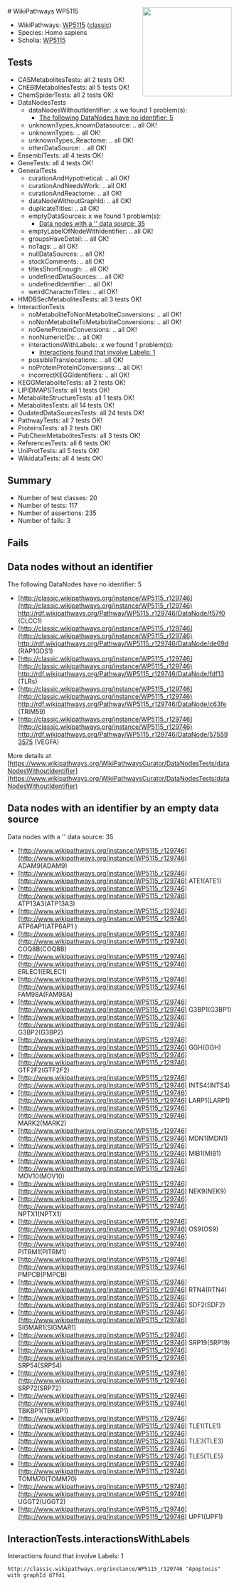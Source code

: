 <img style="float: right; width: 200px" src="https://upload.wikimedia.org/wikipedia/commons/thumb/8/83/Wplogo_with_text_500.png/640px-Wplogo_with_text_500.png" />
# WikiPathways WP5115

* WikiPathways: [WP5115](https://wikipathways.org/pathways/WP5115) ([classic](https://classic.wikipathways.org/instance/WP5115))
* Species: Homo sapiens
* Scholia: [WP5115](https://scholia.toolforge.org/wikipathways/WP5115)
## Tests
* CASMetabolitesTests: all 2 tests OK!
* ChEBIMetabolitesTests: all 5 tests OK!
* ChemSpiderTests: all 2 tests OK!
* DataNodesTests
    * dataNodesWithoutIdentifier: .x we found 1 problem(s):
        * [The following DataNodes have no identifier: 5](#d2d32fa4)
    * unknownTypes_knownDatasource: .. all OK!
    * unknownTypes: .. all OK!
    * unknownTypes_Reactome: .. all OK!
    * otherDataSource: .. all OK!
* EnsemblTests: all 4 tests OK!
* GeneTests: all 4 tests OK!
* GeneralTests
    * curationAndHypothetical: .. all OK!
    * curationAndNeedsWork: .. all OK!
    * curationAndReactome: .. all OK!
    * dataNodeWithoutGraphId: .. all OK!
    * duplicateTitles: .. all OK!
    * emptyDataSources: x we found 1 problem(s):
        * [Data nodes with a '' data source: 35](#6531da27)
    * emptyLabelOfNodeWithIdentifier: .. all OK!
    * groupsHaveDetail: .. all OK!
    * noTags: .. all OK!
    * nullDataSources: .. all OK!
    * stockComments: .. all OK!
    * titlesShortEnough: .. all OK!
    * undefinedDataSources: .. all OK!
    * undefinedIdentifier: .. all OK!
    * weirdCharacterTitles: .. all OK!
* HMDBSecMetabolitesTests: all 3 tests OK!
* InteractionTests
    * noMetaboliteToNonMetaboliteConversions: .. all OK!
    * noNonMetaboliteToMetaboliteConversions: .. all OK!
    * noGeneProteinConversions: .. all OK!
    * nonNumericIDs: .. all OK!
    * interactionsWithLabels: .x we found 1 problem(s):
        * [Interactions found that involve Labels: 1](#630d2678)
    * possibleTranslocations: .. all OK!
    * noProteinProteinConversions: .. all OK!
    * incorrectKEGGIdentifiers: .. all OK!
* KEGGMetaboliteTests: all 2 tests OK!
* LIPIDMAPSTests: all 1 tests OK!
* MetaboliteStructureTests: all 1 tests OK!
* MetabolitesTests: all 14 tests OK!
* OudatedDataSourcesTests: all 24 tests OK!
* PathwayTests: all 7 tests OK!
* ProteinsTests: all 2 tests OK!
* PubChemMetabolitesTests: all 3 tests OK!
* ReferencesTests: all 6 tests OK!
* UniProtTests: all 5 tests OK!
* WikidataTests: all 4 tests OK!


## Summary

* Number of test classes: 20
* Number of tests: 117
* Number of assertions: 235
* Number of fails: 3

## Fails

<a name="d2d32fa4" />

## Data nodes without an identifier

The following DataNodes have no identifier: 5

* [http://classic.wikipathways.org/instance/WP5115_r129746](http://classic.wikipathways.org/instance/WP5115_r129746) http://rdf.wikipathways.org/Pathway/WP5115_r129746/DataNode/f57f0 (CLCC1)
* [http://classic.wikipathways.org/instance/WP5115_r129746](http://classic.wikipathways.org/instance/WP5115_r129746) http://rdf.wikipathways.org/Pathway/WP5115_r129746/DataNode/de69d (RAP1GDS1)
* [http://classic.wikipathways.org/instance/WP5115_r129746](http://classic.wikipathways.org/instance/WP5115_r129746) http://rdf.wikipathways.org/Pathway/WP5115_r129746/DataNode/fdf13 (TLRs)
* [http://classic.wikipathways.org/instance/WP5115_r129746](http://classic.wikipathways.org/instance/WP5115_r129746) http://rdf.wikipathways.org/Pathway/WP5115_r129746/DataNode/c63fe (TRIM59)
* [http://classic.wikipathways.org/instance/WP5115_r129746](http://classic.wikipathways.org/instance/WP5115_r129746) http://rdf.wikipathways.org/Pathway/WP5115_r129746/DataNode/575593575 (VEGFA)


More details at [https://www.wikipathways.org/WikiPathwaysCurator/DataNodesTests/dataNodesWithoutIdentifier](https://www.wikipathways.org/WikiPathwaysCurator/DataNodesTests/dataNodesWithoutIdentifier)

<a name="6531da27" />

## Data nodes with an identifier by an empty data source

Data nodes with a '' data source: 35

* [http://www.wikipathways.org/instance/WP5115_r129746](http://www.wikipathways.org/instance/WP5115_r129746) ADAM9(ADAM9)
* [http://www.wikipathways.org/instance/WP5115_r129746](http://www.wikipathways.org/instance/WP5115_r129746) ATE1(ATE1)
* [http://www.wikipathways.org/instance/WP5115_r129746](http://www.wikipathways.org/instance/WP5115_r129746) ATP13A3(ATP13A3)
* [http://www.wikipathways.org/instance/WP5115_r129746](http://www.wikipathways.org/instance/WP5115_r129746) ATP6AP1(ATP6AP1 )
* [http://www.wikipathways.org/instance/WP5115_r129746](http://www.wikipathways.org/instance/WP5115_r129746) COQ8B(COQ8B)
* [http://www.wikipathways.org/instance/WP5115_r129746](http://www.wikipathways.org/instance/WP5115_r129746) ERLEC1(ERLEC1)
* [http://www.wikipathways.org/instance/WP5115_r129746](http://www.wikipathways.org/instance/WP5115_r129746) FAM98A(FAM98A)
* [http://www.wikipathways.org/instance/WP5115_r129746](http://www.wikipathways.org/instance/WP5115_r129746) G3BP1(G3BP1)
* [http://www.wikipathways.org/instance/WP5115_r129746](http://www.wikipathways.org/instance/WP5115_r129746) G3BP2(G3BP2)
* [http://www.wikipathways.org/instance/WP5115_r129746](http://www.wikipathways.org/instance/WP5115_r129746) GGH(GGH)
* [http://www.wikipathways.org/instance/WP5115_r129746](http://www.wikipathways.org/instance/WP5115_r129746) GTF2F2(GTF2F2)
* [http://www.wikipathways.org/instance/WP5115_r129746](http://www.wikipathways.org/instance/WP5115_r129746) INTS4(INTS4)
* [http://www.wikipathways.org/instance/WP5115_r129746](http://www.wikipathways.org/instance/WP5115_r129746) LARP1(LARP1)
* [http://www.wikipathways.org/instance/WP5115_r129746](http://www.wikipathways.org/instance/WP5115_r129746) MARK2(MARK2)
* [http://www.wikipathways.org/instance/WP5115_r129746](http://www.wikipathways.org/instance/WP5115_r129746) MDN1(MDN1)
* [http://www.wikipathways.org/instance/WP5115_r129746](http://www.wikipathways.org/instance/WP5115_r129746) MIB1(MIB1)
* [http://www.wikipathways.org/instance/WP5115_r129746](http://www.wikipathways.org/instance/WP5115_r129746) MOV10(MOV10)
* [http://www.wikipathways.org/instance/WP5115_r129746](http://www.wikipathways.org/instance/WP5115_r129746) NEK9(NEK9)
* [http://www.wikipathways.org/instance/WP5115_r129746](http://www.wikipathways.org/instance/WP5115_r129746) NPTX1(NPTX1)
* [http://www.wikipathways.org/instance/WP5115_r129746](http://www.wikipathways.org/instance/WP5115_r129746) OS9(OS9)
* [http://www.wikipathways.org/instance/WP5115_r129746](http://www.wikipathways.org/instance/WP5115_r129746) PITRM1(PITRM1)
* [http://www.wikipathways.org/instance/WP5115_r129746](http://www.wikipathways.org/instance/WP5115_r129746) PMPCB(PMPCB)
* [http://www.wikipathways.org/instance/WP5115_r129746](http://www.wikipathways.org/instance/WP5115_r129746) RTN4(RTN4)
* [http://www.wikipathways.org/instance/WP5115_r129746](http://www.wikipathways.org/instance/WP5115_r129746) SDF2(SDF2)
* [http://www.wikipathways.org/instance/WP5115_r129746](http://www.wikipathways.org/instance/WP5115_r129746) SIGMAR1(SIGMAR1)
* [http://www.wikipathways.org/instance/WP5115_r129746](http://www.wikipathways.org/instance/WP5115_r129746) SRP19(SRP19)
* [http://www.wikipathways.org/instance/WP5115_r129746](http://www.wikipathways.org/instance/WP5115_r129746) SRP54(SRP54)
* [http://www.wikipathways.org/instance/WP5115_r129746](http://www.wikipathways.org/instance/WP5115_r129746) SRP72(SRP72)
* [http://www.wikipathways.org/instance/WP5115_r129746](http://www.wikipathways.org/instance/WP5115_r129746) TBKBP1(TBKBP1)
* [http://www.wikipathways.org/instance/WP5115_r129746](http://www.wikipathways.org/instance/WP5115_r129746) TLE1(TLE1)
* [http://www.wikipathways.org/instance/WP5115_r129746](http://www.wikipathways.org/instance/WP5115_r129746) TLE3(TLE3)
* [http://www.wikipathways.org/instance/WP5115_r129746](http://www.wikipathways.org/instance/WP5115_r129746) TLE5(TLE5)
* [http://www.wikipathways.org/instance/WP5115_r129746](http://www.wikipathways.org/instance/WP5115_r129746) TOMM70(TOMM70)
* [http://www.wikipathways.org/instance/WP5115_r129746](http://www.wikipathways.org/instance/WP5115_r129746) UGGT2(UGGT2)
* [http://www.wikipathways.org/instance/WP5115_r129746](http://www.wikipathways.org/instance/WP5115_r129746) UPF1(UPF1)


<a name="630d2678" />

## InteractionTests.interactionsWithLabels

Interactions found that involve Labels: 1
```
http://classic.wikipathways.org/instance/WP5115_r129746 "Apoptosis" with graphId d7fd1
```

